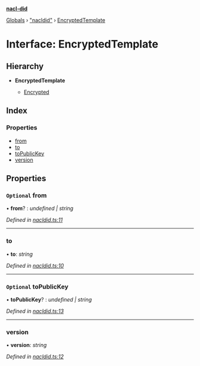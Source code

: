 **[nacl-did](../README.md)**

[Globals](../globals.md) › ["nacldid"](../modules/_nacldid_.md) › [EncryptedTemplate](_nacldid_.encryptedtemplate.md)

# Interface: EncryptedTemplate

## Hierarchy

* **EncryptedTemplate**

  * [Encrypted](_nacldid_.encrypted.md)

## Index

### Properties

* [from](_nacldid_.encryptedtemplate.md#optional-from)
* [to](_nacldid_.encryptedtemplate.md#to)
* [toPublicKey](_nacldid_.encryptedtemplate.md#optional-topublickey)
* [version](_nacldid_.encryptedtemplate.md#version)

## Properties

### `Optional` from

• **from**? : *undefined | string*

*Defined in [nacldid.ts:11](https://github.com/uport-project/nacl-did/blob/417d425/src/nacldid.ts#L11)*

___

###  to

• **to**: *string*

*Defined in [nacldid.ts:10](https://github.com/uport-project/nacl-did/blob/417d425/src/nacldid.ts#L10)*

___

### `Optional` toPublicKey

• **toPublicKey**? : *undefined | string*

*Defined in [nacldid.ts:13](https://github.com/uport-project/nacl-did/blob/417d425/src/nacldid.ts#L13)*

___

###  version

• **version**: *string*

*Defined in [nacldid.ts:12](https://github.com/uport-project/nacl-did/blob/417d425/src/nacldid.ts#L12)*